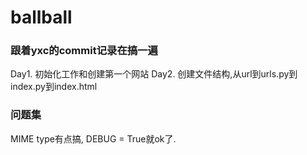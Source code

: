 # ballball

### 跟着yxc的commit记录在搞一遍
Day1. 初始化工作和创建第一个网站
Day2. 创建文件结构,从url到urls.py到index.py到index.html


### 问题集
MIME type有点搞, DEBUG = True就ok了.
